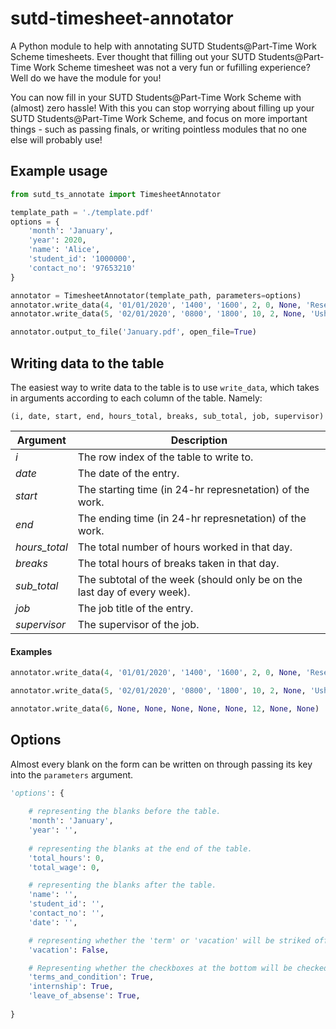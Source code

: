 # sutd-timesheet-annotator

A Python module to help with annotating SUTD Students@Part-Time Work Scheme timesheets.
Ever thought that filling out your SUTD Students@Part-Time Work Scheme timesheet was not a very fun or fufilling experience? Well do we have the module for you! 

You can now fill in your SUTD Students@Part-Time Work Scheme with (almost) zero hassle! With this you can stop worrying about filling up your SUTD Students@Part-Time Work Scheme, and focus on more important things - such as passing finals, or writing pointless modules that no one else will probably use!




## Example usage

```python
from sutd_ts_annotate import TimesheetAnnotator

template_path = './template.pdf'
options = {
    'month': 'January',
    'year': 2020,
    'name': 'Alice',
    'student_id': '1000000',
    'contact_no': '97653210'
}

annotator = TimesheetAnnotator(template_path, parameters=options)
annotator.write_data(4, '01/01/2020', '1400', '1600', 2, 0, None, 'Research Assistant', 'Bob')
annotator.write_data(5, '02/01/2020', '0800', '1800', 10, 2, None, 'Usher', 'Eve')

annotator.output_to_file('January.pdf', open_file=True)
```




## Writing data to the table

The easiest way to write data to the table is to use `write_data`, which takes in arguments according to each column of the table. Namely:

```
(i, date, start, end, hours_total, breaks, sub_total, job, supervisor)
```

| Argument      | Description                                                  |
| ------------- | ------------------------------------------------------------ |
| *i*           | The row index of the table to write to.                      |
| *date*        | The date of the entry.                                       |
| *start*       | The starting time (in 24-hr represnetation) of the work.     |
| *end*         | The ending time (in 24-hr represnetation) of the work.       |
| *hours_total* | The total number of hours worked in that day.                |
| *breaks*      | The total hours of breaks taken in that day.                 |
| *sub_total*   | The subtotal of the week (should only be on the last day of every week). |
| *job*         | The job title of the entry.                                  |
| *supervisor*  | The supervisor of the job.                                   |



#### Examples

```python
annotator.write_data(4, '01/01/2020', '1400', '1600', 2, 0, None, 'Research Assistant', 'Bob')

annotator.write_data(5, '02/01/2020', '0800', '1800', 10, 2, None, 'Usher', 'Eve')

annotator.write_data(6, None, None, None, None, None, 12, None, None)

```




## Options

Almost every blank on the form can be written on through passing its key into the `parameters` argument.

```python
'options': {
  
  	# representing the blanks before the table.
    'month': 'January',
    'year': '',
  
  	# representing the blanks at the end of the table.
    'total_hours': 0,
    'total_wage': 0,

  	# representing the blanks after the table.
    'name': '',
    'student_id': '',
    'contact_no': '',
    'date': '',

  	# representing whether the 'term' or 'vacation' will be striked off.
    'vacation': False,

  	# Representing whether the checkboxes at the bottom will be checked.
    'terms_and_condition': True,
    'internship': True,
    'leave_of_absense': True, 
  
}
```



